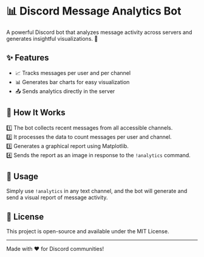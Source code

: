 # 📊 Discord Message Analytics Bot  

A powerful Discord bot that analyzes message activity across servers and generates insightful visualizations. 🚀  

## ✨ Features

- 📈 Tracks messages per user and per channel  
- 📊 Generates bar charts for easy visualization  
- 📤 Sends analytics directly in the server  

## 🔧 How It Works 

1️⃣ The bot collects recent messages from all accessible channels.  
2️⃣ It processes the data to count messages per user and channel.  
3️⃣ Generates a graphical report using Matplotlib.  
4️⃣ Sends the report as an image in response to the `!analytics` command.  

## 🚀 Usage  

Simply use `!analytics` in any text channel, and the bot will generate and send a visual report of message activity.  

## 📜 License 
 
This project is open-source and available under the MIT License.  

---
Made with ❤️ for Discord communities!  
